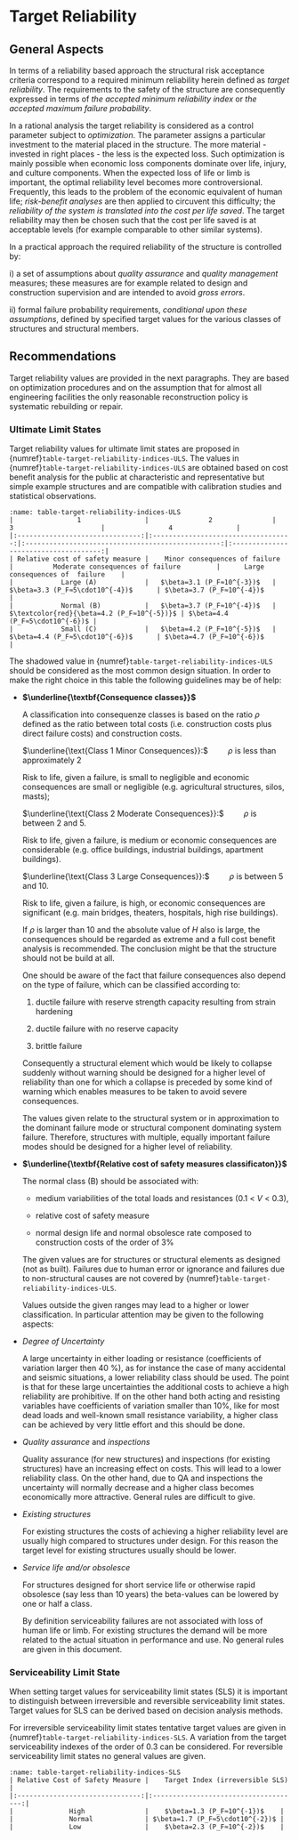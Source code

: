 # Target Reliability

## General Aspects

 In terms of a reliability based approach the structural risk
 acceptance criteria correspond to a required minimum reliability
 herein defined as *target reliability*. The requirements to the safety
 of the structure are consequently expressed in terms of *the accepted
 minimum reliability index* or *the accepted maximum failure
 probability*.

 In a rational analysis the target reliability is considered as a
 control parameter subject to *optimization*. The parameter assigns a
 particular investment to the material placed in the structure. The
 more material - invested in right places - the less is the expected
 loss. Such optimization is mainly possible when economic loss
 components dominate over life, injury, and culture components. When
 the expected loss of life or limb is important, the optimal
 reliability level becomes more controversional. Frequently, this leads
 to the problem of the economic equivalent of human life; *risk-benefit
 analyses* are then applied to circuvent this difficulty; the
 *reliability of the system is translated into the cost per life
 saved*. The target reliability may then be chosen such that the cost
 per life saved is at acceptable levels (for example comparable to
 other similar systems).

 In a practical approach the required reliability of the structure is
 controlled by:

i)  a set of assumptions about *quality assurance* and *quality
    management* measures; these measures are for example related to
    design and construction supervision and are intended to avoid *gross
    errors*.

ii) formal failure probability requirements, *conditional upon these
    assumptions*, defined by specified target values for the various
    classes of structures and structural members.

## Recommendations

 Target reliability values are provided in the next paragraphs. They
 are based on optimization procedures and on the assumption that for
 almost all engineering facilities the only reasonable reconstruction
 policy is systematic rebuilding or repair.

### Ultimate Limit States

 Target reliability values for ultimate limit states are proposed in
 {numref}`table-target-reliability-indices-ULS`. The values in {numref}`table-target-reliability-indices-ULS` are obtained based on cost benefit
 analysis for the public at characteristic and representative 
 but simple example structures and are compatible with calibration
 studies and statistical observations. 

```{table} Tentative target reliability indices $\beta$ (and associated target failure rates) related to one year reference period and ultimate limit states
:name: table-target-reliability-indices-ULS
|                1                |               2               |                      3                      |                4                |
|:-------------------------------:|:-----------------------------------:|:-------------------------------------------------:|:-------------------------------------:|
| Relative cost of safety measure |    Minor consequences of failure    |          Moderate consequences of failure         |      Large consequences of  failure    |   
|            Large (A)            |   $\beta=3.1 (P_F≈10^{-3})$   |        $\beta=3.3 (P_F≈5\cdot10^{-4})$      | $\beta=3.7 (P_F≈10^{-4})$       |
|            Normal (B)           |   $\beta=3.7 (P_F≈10^{-4})$   |  $\textcolor{red}{\beta=4.2 (P_F≈10^{-5})}$ | $\beta=4.4 (P_F≈5\cdot10^{-6})$ |
|            Small (C)            |   $\beta=4.2 (P_F≈10^{-5})$   |        $\beta=4.4 (P_F≈5\cdot10^{-6})$      | $\beta=4.7 (P_F≈10^{-6})$       |
```

The shadowed value in {numref}`table-target-reliability-indices-ULS` should be considered as the most common design situation. In order to make the right choice in this table the following guidelines may be of help:

-   **$\underline{\textbf{Consequence classes}}$**

    A classification into consequenze classes is based on the ratio $\rho$
 defined as the ratio between total costs (i.e. construction costs plus
 direct failure costs) and construction costs.

    $\underline{\text{Class 1 Minor Consequences}}:$ $\qquad \rho$ is less than approximately 2

    Risk to life, given a failure, is small to negligible and economic
 consequences are small or negligible (e.g. agricultural structures,
 silos, masts);

    $\underline{\text{Class 2 Moderate Consequences}}:$ $\qquad \rho$ is between 2 and 5.

    Risk to life, given a failure, is medium or economic consequences are
 considerable (e.g. office buildings, industrial buildings, apartment
 buildings).

    $\underline{\text{Class 3 Large Consequences}}:$ $\qquad \rho$ is between 5 and 10.

    Risk to life, given a failure, is high, or economic consequences are
 significant (e.g. main bridges, theaters, hospitals, high rise
 buildings).

    If $\rho$ is larger than 10 and the absolute value of $H$ also is large,
 the consequences should be regarded as extreme and a full cost benefit
 analysis is recommended. The conclusion might be that the structure
 should not be build at all.

    One should be aware of the fact that failure consequences also depend
 on the type of failure, which can be classified according to:

    1)  ductile failure with reserve strength capacity resulting from strain
    hardening

    2)  ductile failure with no reserve capacity

    3)  brittle failure

    Consequently a structural element which would be likely to collapse
 suddenly without warning should be designed for a higher level of
 reliability than one for which a collapse is preceded by some kind of
 warning which enables measures to be taken to avoid severe
 consequences.

    The values given relate to the structural system or in approximation
 to the dominant failure mode or structural component dominating system
 failure. Therefore, structures with multiple, equally important
 failure modes should be designed for a higher level of reliability.

-   **$\underline{\textbf{Relative cost of safety measures classificaton}}$**

    The normal class (B) should be associated with:

    -   medium variabilities of the total loads and resistances (0.1 \< $V$
    \< 0.3),

    -   relative cost of safety measure

    -   normal design life and normal obsolesce rate composed to
    construction costs of the order of 3%


    The given values are for structures or structural elements as designed
 (not as built). Failures due to human error or ignorance and failures
 due to non-structural causes are not covered by {numref}`table-target-reliability-indices-ULS`.

    Values outside the given ranges may lead to a higher or lower
 classification. In particular attention may be given to the following
 aspects:

-   *Degree of Uncertainty*

    A large uncertainty in either loading or resistance (coefficients of
 variation larger then 40 %), as for instance the case of many
 accidental and seismic situations, a lower reliability class should be
 used. The point is that for these large uncertainties the additional
 costs to achieve a high reliability are prohibitive. If on the other
 hand both acting and resisting variables have coefficients of
 variation smaller than 10%, like for most dead loads and well-known
 small resistance variability, a higher class can be achieved by very
 little effort and this should be done.

-   *Quality assurance* and *inspections*

    Quality assurance (for new structures) and inspections (for existing
 structures) have an increasing effect on costs. This will lead to a
 lower reliability class. On the other hand, due to QA and inspections
 the uncertainty will normally decrease and a higher class becomes
 economically more attractive. General rules are difficult to give.

-   *Existing structures*

    For existing structures the costs of achieving a higher reliability
 level are usually high compared to structures under design. For this
 reason the target level for existing structures usually should be
 lower.

-   *Service life and/or obsolesce*

    For structures designed for short service life or otherwise rapid
 obsolesce (say less than 10 years) the beta-values can be lowered by
 one or half a class.

    By definition serviceability failures are not associated with loss of
 human life or limb. For existing structures the demand will be more
 related to the actual situation in performance and use. No general
 rules are given in this document.

### Serviceability Limit State

 When setting target values for serviceability limit states (SLS) it is
 important to distinguish between irreversible and reversible
 serviceability limit states. Target values for SLS can be derived
 based on decision analysis methods.

 For irreversible serviceability limit states tentative target values
 are given in {numref}`table-target-reliability-indices-SLS`. A variation from the target serviceability
 indexes of the order of 0.3 can be considered. For reversible
 serviceability limit states no general values are given.

```{table} Tentative target reliability indices (and associated probabilities) related to one year reference period and irreversible serviceability limit states
:name: table-target-reliability-indices-SLS
| Relative Cost of Safety Measure |    Target Index (irreversible SLS)    |
|:-------------------------------:|:-------------------------------------:|
|              High               |    $\beta=1.3 (P_F≈10^{-1})$    |  
|              Normal             | $\beta=1.7 (P_F≈5\cdot10^{-2})$ |
|              Low                |    $\beta=2.3 (P_F≈10^{-2})$    |
```

